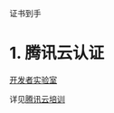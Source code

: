 证书到手


# 1. 腾讯云认证



[开发者实验室](https://cloud.tencent.com/developer/labs)

详见[腾讯云培训](file:///D:/tridu33/postgraduate/腾讯云培训)




























